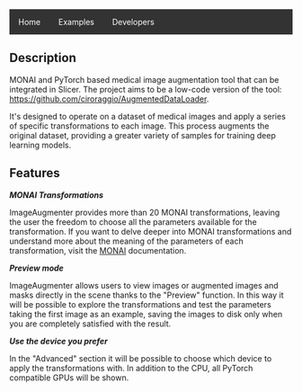 <style>
ul {
  list-style-type: none;
  margin: 0;
  padding: 0;
  overflow: hidden;
  background-color: #333;
}

li {
  float: left;
}

li a {
  display: block;
  color: white;
  text-align: center;
  padding: 14px 16px;
  text-decoration: none;
}

/* Change the link color to #111 (black) on hover */
li a:hover {
  background-color: #111;
}
</style>

<ul>
  <li><a href="https://ciroraggio.github.io/SlicerImageAugmenter/index">Home</a></li>
  <li><a href="https://ciroraggio.github.io/SlicerImageAugmenter/examples">Examples</a></li>
  <li><a href="https://ciroraggio.github.io/SlicerImageAugmenter/developers">Developers</a></li>
</ul>

## Description
MONAI and PyTorch based medical image augmentation tool that can be integrated in Slicer.
The project aims to be a low-code version of the tool: <https://github.com/ciroraggio/AugmentedDataLoader>.

It's designed to operate on a dataset of medical images and apply a series of specific transformations to each image. This process augments the original dataset, providing a greater variety of samples for training deep learning models.

## Features
***MONAI Transformations***

ImageAugmenter provides more than 20 MONAI transformations, leaving the user the freedom to choose all the parameters available for the transformation. If you want to delve deeper into MONAI transformations and understand more about the meaning of the parameters of each transformation, visit the [MONAI](https://docs.monai.io/en/latest/transforms.html) documentation.

***Preview mode***

ImageAugmenter allows users to view images or augmented images and masks directly in the scene thanks to the "Preview" function. In this way it will be possible to explore the transformations and test the parameters taking the first image as an example, saving the images to disk only when you are completely satisfied with the result.

***Use the device you prefer***

In the "Advanced" section it will be possible to choose which device to apply the transformations with. In addition to the CPU, all PyTorch compatible GPUs will be shown.